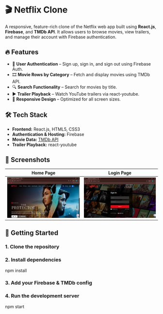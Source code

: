 # 🎬 Netflix Clone

A responsive, feature-rich clone of the Netflix web app built using **React.js**, **Firebase**, and **TMDb API**. It allows users to browse movies, view trailers, and manage their account with Firebase authentication.

## 🔥 Features

- 🔐 **User Authentication** – Sign up, sign in, and sign out using Firebase Auth.
- 🎞️ **Movie Rows by Category** – Fetch and display movies using TMDb API.
- 🔍 **Search Functionality** – Search for movies by title.
- ▶️ **Trailer Playback** – Watch YouTube trailers via react-youtube.
- 📱 **Responsive Design** – Optimized for all screen sizes.

## 🛠️ Tech Stack

- **Frontend:** React.js, HTML5, CSS3
- **Authentication & Hosting:** Firebase
- **Movie Data:** [TMDb API](https://www.themoviedb.org/)
- **Trailer Playback:** react-youtube

## 📸 Screenshots

| Home Page | Login Page | 
|-----------|------------|
| ![Home](./screenshots/home.png) | ![Login](./screenshots/login.png) | 

## 🚀 Getting Started

### 1. Clone the repository


### 2. Install dependencies

 npm install

### 3. Add your Firebase & TMDb config

### 4. Run the development server

 npm start
